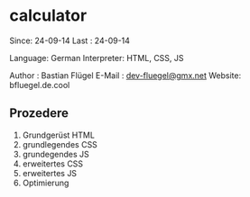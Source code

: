 # calculator
 
Since: 24-09-14
Last : 24-09-14

Language: German
Interpreter: HTML, CSS, JS

Author : Bastian Flügel
E-Mail : dev-fluegel@gmx.net
Website: bfluegel.de.cool


## Prozedere
 1. Grundgerüst HTML
 2. grundlegendes CSS
 3. grundegendes JS
 4. erweitertes CSS
 5. erweitertes JS
 6. Optimierung